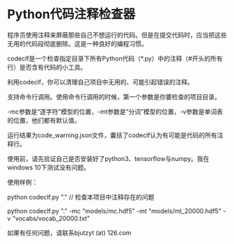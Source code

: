 # Python代码注释检查器

程序员使用注释来屏蔽那些自己不想运行的代码。但是在提交代码时，应当把这些无用的代码段彻底删除。这是一种良好的编程习惯。

codeclf是一个检查指定目录下所有Python代码（*.py）中的注释（#开头的所有行）是否含有代码的小工具。

利用codeclf，你可以清理自己项目中无用的、可能引起错误的注释。

支持命令行调用。使用命令行调用的时候，第一个参数是你要检查的项目目录。

-mc参数是“逐字符”模型的位置，-mt参数是“分词”模型的位置，-v参数是单词表的位置，他们都有默认值。

运行结果为code_warning.json文件，囊括了codeclf认为有可能是代码的所有注释行。

使用前，请先验证自己是否安装好了python3、tensorflow与numpy。我在windows 10下测试没有问题。

使用样例：

python codeclf.py "." // 检查本项目中注释存在的问题

python codeclf.py "." -mc "models/mc.hdf5" -mt "models/mt_20000.hdf5" -v "vocabs/vocab_20000.txt"

如果有任何问题，请联系bjutzyt (at) 126.com